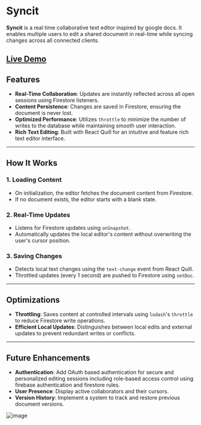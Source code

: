 # Syncit

**Syncit** is a real time collaborative text editor inspired by google docs. It enables multiple users to edit a shared document in real-time while syncing changes across all connected clients.


[**Live Demo**](https://syncit.vercel.app/  )
---

## Features

- **Real-Time Collaboration**: Updates are instantly reflected across all open sessions using Firestore listeners.  
- **Content Persistence**: Changes are saved in Firestore, ensuring the document is never lost.  
- **Optimized Performance**: Utilizes `throttle` to minimize the number of writes to the database while maintaining smooth user interaction.  
- **Rich Text Editing**: Built with React Quill for an intuitive and feature rich text editor interface.  

---

## How It Works

### 1. **Loading Content**
- On initialization, the editor fetches the document content from Firestore.
- If no document exists, the editor starts with a blank state.

### 2. **Real-Time Updates**
- Listens for Firestore updates using `onSnapshot`.  
- Automatically updates the local editor's content without overwriting the user's cursor position.

### 3. **Saving Changes**
- Detects local text changes using the `text-change` event from React Quill.
- Throttled updates (every 1 second) are pushed to Firestore using `setDoc`.

---

## Optimizations

- **Throttling**: Saves content at controlled intervals using `lodash`'s `throttle` to reduce Firestore write operations.  
- **Efficient Local Updates**: Distinguishes between local edits and external updates to prevent redundant writes or conflicts.

---

## Future Enhancements
- **Authentication**: Add OAuth based authentication for secure and personalized editing sessions including role-based access control using firebase authentication and firestore rules.
- **User Presence**: Display active collaborators and their cursors.
- **Version History**: Implement a system to track and restore previous document versions.


![image](https://github.com/user-attachments/assets/caf075d9-9688-4d6c-82a2-b9979afcc6bc)


